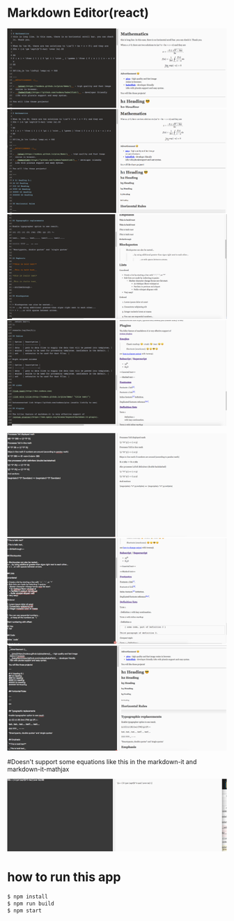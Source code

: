 # Markdown Editor(react)

![Alt text](imgs/scroll.png?raw=true "scrollbar issue")
![Alt text](imgs/math.png?raw=true "Title")
![Alt text](imgs/emoji.png?raw=true "Title")
![Alt text](imgs/html.png?raw=true "Title")

![Alt text](imgs/1.png?raw=true "Title")
![Alt text](imgs/2.png?raw=true "Title")
![Alt text](imgs/3.png?raw=true "Title")

#Doesn't support some equations like this in the markdown-it and markdown-it-mathjax

![Alt text](imgs/error1.png?raw=true "Title")


# how to run this app

```
$ npm install
$ npm run build
$ npm start
```
